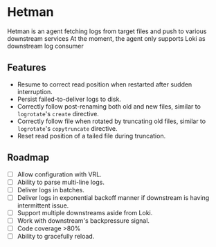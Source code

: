 # Hetman

Hetman is an agent fetching logs from target files and push to various downstream services
At the moment, the agent only supports Loki as downstream log consumer

## Features
* Resume to correct read position when restarted after sudden interruption.
* Persist failed-to-deliver logs to disk.
* Correctly follow post-renaming both old and new files, similar to `logrotate`'s `create` directive.
* Correctly follow file when rotated by truncating old files, similar to `logrotate`'s `copytruncate` directive.
* Reset read position of a tailed file during truncation.

## Roadmap
- [ ] Allow configuration with VRL.
- [ ] Ability to parse multi-line logs.
- [ ] Deliver logs in batches.
- [ ] Deliver logs in exponential backoff manner if downstream is having intermittent issue.
- [ ] Support multiple downstreams aside from Loki.
- [ ] Work with downstream's backpressure signal.
- [ ] Code coverage >80%
- [ ] Ability to gracefully reload.
